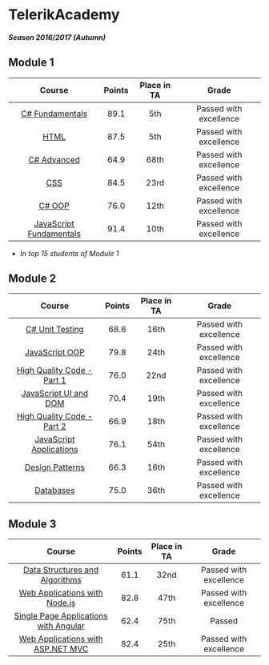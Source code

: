 # TelerikAcademy

##### Season 2016/2017 (Autumn)

## Module 1

|                            Course                           | Points | Place in TA |          Grade         |
|:-----------------------------------------------------------:|:------:|:-----------:|:----------------------:|
|        [C# Fundamentals](/01.%20C%23%20Fundamentals)        |  89.1  |     5th     | Passed with excellence |
|                     [HTML](/01.%20HTML)                     |  87.5  |     5th     | Passed with excellence |
|            [C# Advanced](/02.%20C%23%20Advanced)            |  64.9  |     68th    | Passed with excellence |
|                      [CSS](/02.%20CSS)                      |  84.5  |     23rd    | Passed with excellence |
|                 [C# OOP](/03.%20C%23%20OOP)                 |  76.0  |     12th    | Passed with excellence |
| [JavaScript Fundamentals](/03.%20JavaScript%20Fundamentals) |  91.4  |     10th    | Passed with excellence |

- *In top 15 students of Module 1*

## Module 2

|                                   Course                                  | Points | Place in TA |          Grade         |
|:-------------------------------------------------------------------------:|:------:|:-----------:|:----------------------:|
|              [C# Unit Testing](/04.%20C%23%20Unit%20Testing)              |  68.6  |     16th    | Passed with excellence |
|                 [JavaScript OOP](/04.%20JavaScript%20OOP)                 |  79.8  |     24th    | Passed with excellence |
| [High Quality Code - Part 1](/05.%20High%20Quality%20Code%20-%20Part%201) |  76.0  |     22nd    | Passed with excellence |
|        [JavaScript UI and DOM](/05.%20JavaScript%20UI%20and%20DOM)        |  70.4  |     19th    | Passed with excellence |
| [High Quality Code - Part 2](/06.%20High%20Quality%20Code%20-%20Part%202) |  66.9  |     18th    | Passed with excellence |
|        [JavaScript Applications](/06.%20JavaScript%20Applications)        |  76.1  |     54th    | Passed with excellence |
|                [Design Patterns](/07.%20Design%20Patterns)                |  66.3  |     16th    | Passed with excellence |
|                       [Databases](/07.%20Databases)                       |  75.0  |     36th    | Passed with excellence |

## Module 3

|                                             Course                                            | Points | Place in TA |          Grade         |
|:---------------------------------------------------------------------------------------------:|:------:|:-----------:|:----------------------:|
|         [Data Structures and Algorithms](/08.%20Data%20Structures%20and%20Algorithms)         |  61.1  |     32nd    | Passed with excellence |
|                [Web Applications with Node.js](https://github.com/Gmenas/gMag)                |  82.8  |     47th    | Passed with excellence |
| [Single Page Applications with Angular](https://github.com/TheChangeableSharks/SharedStories) |  62.4  |     75th    |         Passed         |
|           [Web Applications with ASP.NET MVC](https://github.com/markshark05/GForum)          |  82.4  |     25th    | Passed with excellence |
